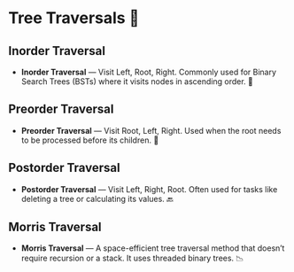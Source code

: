 # Tree Traversals 🌳

## Inorder Traversal
- **Inorder Traversal** — Visit Left, Root, Right. Commonly used for Binary Search Trees (BSTs) where it visits nodes in ascending order. 🔢

## Preorder Traversal
- **Preorder Traversal** — Visit Root, Left, Right. Used when the root needs to be processed before its children. 🚀

## Postorder Traversal
- **Postorder Traversal** — Visit Left, Right, Root. Often used for tasks like deleting a tree or calculating its values. 🔙

## Morris Traversal
- **Morris Traversal** — A space-efficient tree traversal method that doesn’t require recursion or a stack. It uses threaded binary trees. 📉